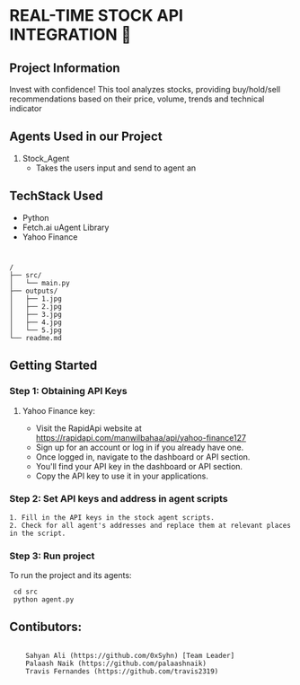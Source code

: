 
# REAL-TIME STOCK API INTEGRATION 🤑

## Project Information

Invest with confidence! This tool analyzes stocks, providing buy/hold/sell recommendations based on their price, volume, trends and technical indicator


## Agents Used in our Project

1. Stock_Agent
   - Takes the users input and send to agent an

## TechStack Used

- Python
- Fetch.ai uAgent Library
- Yahoo Finance

#

```
/
├── src/
│   └── main.py
├── outputs/
│   ├── 1.jpg
│   ├── 2.jpg
│   ├── 3.jpg
│   ├── 4.jpg
│   └── 5.jpg
└── readme.md
```

## Getting Started

### Step 1: Obtaining API Keys

1. Yahoo Finance key:

   - Visit the RapidApi website at https://rapidapi.com/manwilbahaa/api/yahoo-finance127
   - Sign up for an account or log in if you already have one.
   - Once logged in, navigate to the dashboard or API section.
   - You'll find your API key in the dashboard or API section.
   - Copy the API key to use it in your applications.

### Step 2: Set API keys and address in agent scripts

    1. Fill in the API keys in the stock agent scripts.
    2. Check for all agent's addresses and replace them at relevant places in the script.

### Step 3: Run project

To run the project and its agents:

```
 cd src
 python agent.py
```


## Contibutors:

```

    Sahyan Ali (https://github.com/0xSyhn) [Team Leader]
    Palaash Naik (https://github.com/palaashnaik)
    Travis Fernandes (https://github.com/travis2319)

```